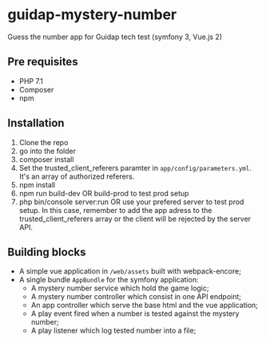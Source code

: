 # guidap-mystery-number
Guess the number app for Guidap tech test (symfony 3, Vue.js 2)

## Pre requisites
* PHP 7.1
* Composer
* npm

## Installation
1. Clone the repo
1. go into the folder
1. composer install
1. Set the trusted_client_referers paramter in `app/config/parameters.yml`. It's an array of authorized referers.
1. npm install
1. npm run build-dev OR build-prod to test prod setup
1. php bin/console server:run OR use your prefered server to test prod setup. In this case, remember to add the app adress to the trusted_client_referers array or the client will be rejected by the server API.

## Building blocks
* A simple vue application in `/web/assets` built with webpack-encore;
* A single bundle `AppBundle` for the symfony application:
  * A mystery number service which hold the game logic;
  * A mystery number controller which consist in one API endpoint;
  * An app controller which serve the base html and the vue application;
  * A play event fired when a number is tested against the mystery number;
  * A play listener which log tested number into a file;
